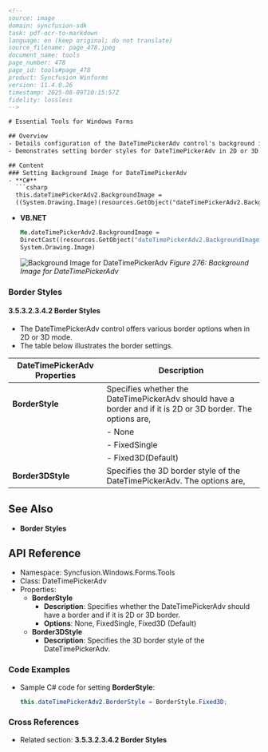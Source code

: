 ```html
<!-- 
source: image
domain: syncfusion-sdk
task: pdf-ocr-to-markdown
language: en (keep original; do not translate)
source_filename: page_478.jpeg
document_name: tools
page_number: 478
page_id: tools#page_478
product: Syncfusion Winforms
version: 11.4.0.26
timestamp: 2025-08-09T10:15:57Z
fidelity: lossless
-->

# Essential Tools for Windows Forms

## Overview
- Details configuration of the DateTimePickerAdv control's background image.
- Demonstrates setting border styles for DateTimePickerAdv in 2D or 3D modes.

## Content
### Setting Background Image for DateTimePickerAdv
- **C#**
  ```csharp
  this.dateTimePickerAdv2.BackgroundImage = 
  ((System.Drawing.Image)(resources.GetObject("dateTimePickerAdv2.BackgroundImage")));
  ```
- **VB.NET**
  ```vb
  Me.dateTimePickerAdv2.BackgroundImage = 
  DirectCast((resources.GetObject("dateTimePickerAdv2.BackgroundImage")), 
  System.Drawing.Image)
  ```
  ![Background Image for DateTimePickerAdv](https://example.com/placeholder_image.png)
  *Figure 276: Background Image for DateTimePickerAdv*

### Border Styles
#### 3.5.3.2.3.4.2 Border Styles
- The DateTimePickerAdv control offers various border options when in 2D or 3D mode.
- The table below illustrates the border settings.

| DateTimePickerAdv Properties | Description |
|------------------------------|-------------|
| **BorderStyle**              | Specifies whether the DateTimePickerAdv should have a border and if it is 2D or 3D border. The options are, |
|                              | - None      |
|                              | - FixedSingle |
|                              | - Fixed3D(Default) |
| **Border3DStyle**            | Specifies the 3D border style of the DateTimePickerAdv. The options are, |

## See Also
- **Border Styles**

## API Reference
- Namespace: Syncfusion.Windows.Forms.Tools
- Class: DateTimePickerAdv
- Properties:
  - **BorderStyle**
    - **Description**: Specifies whether the DateTimePickerAdv should have a border and if it is 2D or 3D border.
    - **Options**: None, FixedSingle, Fixed3D (Default)
  - **Border3DStyle**
    - **Description**: Specifies the 3D border style of the DateTimePickerAdv.

### Code Examples
- Sample C# code for setting **BorderStyle**:
  ```csharp
  this.dateTimePickerAdv2.BorderStyle = BorderStyle.Fixed3D;
  ```

### Cross References
- Related section: **3.5.3.2.3.4.2 Border Styles**

<!-- tags: [Syncfusion Winforms, DateTimePickerAdv, Border Styles, 2D, 3D] keywords: [Background Image, Border Style, DateTimePicker, Syncfusion, WinForms, Styles] -->
``` 
